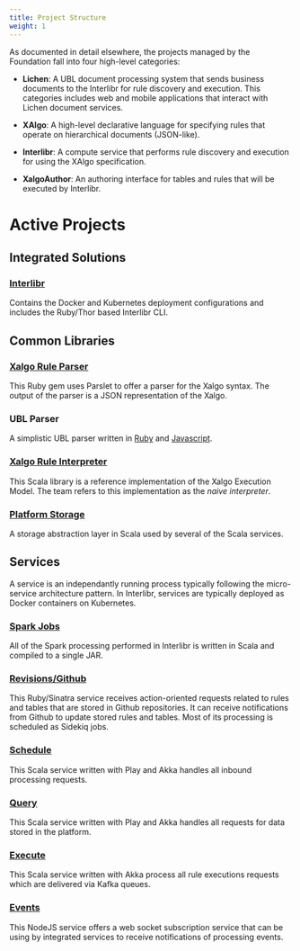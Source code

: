 ```yaml
---
title: Project Structure
weight: 1
---
```


As documented in detail elsewhere, the projects managed by the
Foundation fall into four high-level categories:

- **Lichen**: A UBL document processing system that sends business documents to
  the Interlibr for rule discovery and execution. This categories includes web
  and mobile applications that interact with Lichen document services.
  
- **XAlgo**: A high-level declarative language for specifying rules that operate
  on hierarchical documents (JSON-like).

- **Interlibr**: A compute service that performs rule discovery and execution
  for using the XAlgo specification.
  
- **XalgoAuthor**: An authoring interface for tables and rules that will be
  executed by Interlibr.
  
# Active Projects

## Integrated Solutions

### [Interlibr](https://github.com/Xalgorithms/interlibr)

Contains the Docker and Kubernetes deployment configurations and includes the
Ruby/Thor based Interlibr CLI.

## Common Libraries

### [Xalgo Rule Parser](https://github.com/Xalgorithms/lib-rules-parse-ruby)

This Ruby gem uses Parslet to offer a parser for the Xalgo syntax. The output of
the parser is a JSON representation of the Xalgo.

### UBL Parser

A simplistic UBL parser written in
[Ruby](https://github.com/Xalgorithms/lib-ubl-ruby) and
[Javascript](https://github.com/Xalgorithms/lib-ubl-js).

### [Xalgo Rule Interpreter](https://github.com/Xalgorithms/lib-rules-int-scala)

This Scala library is a reference implementation of the Xalgo Execution
Model. The team refers to this implementation as the *naive interpreter*.

### [Platform Storage](https://github.com/Xalgorithms/lib-storage)

A storage abstraction layer in Scala used by several of the Scala services.

## Services

A service is an independantly running process typically following the
micro-service architecture pattern. In Interlibr, services are typically
deployed as Docker containers on Kubernetes.

### [Spark Jobs](https://github.com/Xalgorithms/services-il-jobs)

All of the Spark processing performed in Interlibr is written in Scala and
compiled to a single JAR.

### [Revisions/Github](https://github.com/Xalgorithms/service-il-revisions-github)

This Ruby/Sinatra service receives action-oriented requests related to rules and
tables that are stored in Github repositories. It can receive notifications from
Github to update stored rules and tables. Most of its processing is scheduled as
Sidekiq jobs.

### [Schedule](https://github.com/Xalgorithms/service-il-schedule)

This Scala service written with Play and Akka handles all inbound processing
requests.

### [Query](https://github.com/Xalgorithms/service-il-query)

This Scala service written with Play and Akka handles all requests for data
stored in the platform.

### [Execute](https://github.com/Xalgorithms/service-il-execute)

This Scala service written with Akka process all rule executions requests which
are delivered via Kafka queues.

### [Events](https://github.com/Xalgorithms/service-il-events)

This NodeJS service offers a web socket subscription service that can be using
by integrated services to receive notifications of processing events.
